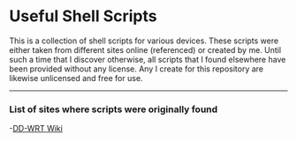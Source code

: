 # Useful Shell Scripts

This is a collection of shell scripts for various devices. These scripts were either taken from different sites online (referenced) or created by me. Until such a time that I discover otherwise, all scripts that I found elsewhere have been provided without any license. Any I create for this repository are likewise unlicensed and free for use. 

---

### List of sites where scripts were originally found

-[DD-WRT Wiki](https://wiki.dd-wrt.com/wiki/index.php/Useful_Scripts)